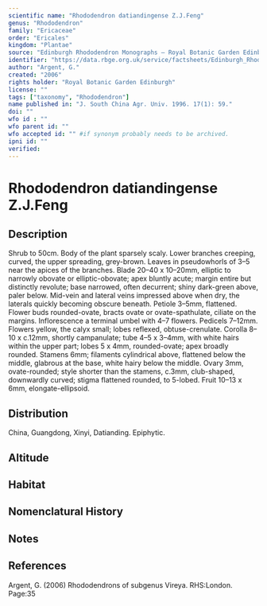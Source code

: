 ```yaml
---
scientific name: "Rhododendron datiandingense Z.J.Feng"
genus: "Rhododendron"
family: "Ericaceae"
order: "Ericales"
kingdom: "Plantae"
source: "Edinburgh Rhododendron Monographs – Royal Botanic Garden Edinburgh"
identifier: "https://data.rbge.org.uk/service/factsheets/Edinburgh_Rhododendron_Monographs.xhtml"
author: "Argent, G."
created: "2006"
rights holder: "Royal Botanic Garden Edinburgh"
license: ""
tags: ["taxonomy", "Rhododendron"]
name published in: "J. South China Agr. Univ. 1996. 17(1): 59."
doi: ""
wfo id : ""
wfo parent id: ""
wfo accepted id: "" #if synonym probably needs to be archived.                      
ipni id: ""
verified:
---
```


                       

# Rhododendron datiandingense Z.J.Feng

## Description
Shrub to 50cm. Body of the plant sparsely scaly. Lower branches creeping, curved, the upper spreading, grey-brown. Leaves in pseudowhorls of 3–5 near the apices of the branches. Blade 20–40 x 10–20mm, elliptic to narrowly obovate or elliptic-obovate; apex bluntly acute; margin entire but distinctly revolute; base narrowed, often decurrent; shiny dark-green above, paler below. Mid-vein and lateral veins impressed above when dry, the laterals quickly becoming obscure beneath. Petiole 3–5mm, flattened. Flower buds rounded-ovate, bracts ovate or ovate-spathulate, ciliate on the margins. Inflorescence a terminal umbel with 4–7 flowers. Pedicels 7–12mm. Flowers yellow, the calyx small; lobes reflexed, obtuse-crenulate. Corolla 8–10 x c.12mm, shortly campanulate; tube 4–5 x 3–4mm, with white hairs within the upper part; lobes 5 x 4mm, rounded-ovate; apex broadly rounded. Stamens 6mm; filaments cylindrical above, flattened below the middle, glabrous at the base, white hairy below the middle. Ovary 3mm, ovate-rounded; style shorter than the stamens, c.3mm, club-shaped, downwardly curved; stigma flattened rounded, to 5-lobed. Fruit 10–13 x 6mm, elongate-ellipsoid.

## Distribution
China, Guangdong, Xinyi, Datianding. Epiphytic.

## Altitude


## Habitat


## Nomenclatural History

                       
## Notes


## References

Argent, G. (2006) Rhododendrons of subgenus Vireya. RHS:London. Page:35
